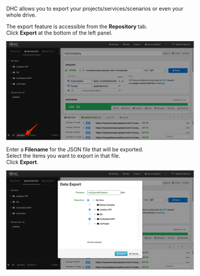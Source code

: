 DHC allows you to export your projects/services/scenarios or even your whole drive.

The export feature is accessible from the **Repository** tab.  
Click **Export** at the bottom of the left panel.

![Export](images/export-from-repo-tab.jpg "Export")

Enter a **Filename** for the JSON file that will be exported.  
Select the items you want to export in that file.  
Click **Export**.

![Data export](images/data-export.jpg "Data export")
